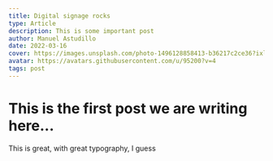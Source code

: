 ```yaml
---
title: Digital signage rocks
type: Article
description: This is some important post
author: Manuel Astudillo
date: 2022-03-16
cover: https://images.unsplash.com/photo-1496128858413-b36217c2ce36?ixlib=rb-1.2.1&ixid=eyJhcHBfaWQiOjEyMDd9&auto=format&fit=crop&w=1679&q=80
avatar: https://avatars.githubusercontent.com/u/95200?v=4
tags: post
---
```


# This is the first post we are writing here...
This is great, with great typography, I guess


